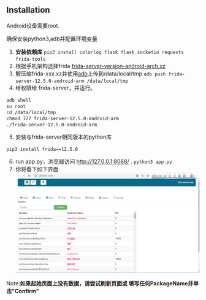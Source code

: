 ## Installation

Android设备需要root.

确保安装python3,adb并配置环境变量

1. **安装依赖库**
`pip3 install colorlog flask flask_socketio requests frida-tools`
2. 根据手机架构选择frida [frida-server-version-android-arch.xz](https://github.com/frida/frida/releases) 
3. 解压缩frida-xxx.xz并使用[adb](https://developer.android.com/studio/releases/platform-tools)上传到/data/local/tmp
`adb push frida-server-12.5.0-android-arm /data/local/tmp`
4. 给权限给 frida-server，并运行。
```
adb shell
su root
cd /data/local/tmp
chmod 777 frida-server-12.5.0-android-arm
./frida-server-12.5.0-android-arm
```
5. 安装与frida-server相同版本的python库
```
pip3 install frida==12.5.0
```
6. run app.py，浏览器访问 http://127.0.0.1:8088/ .
`python3 app.py`
7. 你将看下如下界面.
![start](images/start.png)

Note:**如果起始页面上没有数据，请尝试刷新页面或 填写任何PackageName并单击"Confirm"**